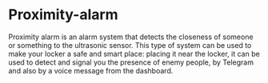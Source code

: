 # Proximity-alarm
Proximity alarm is an alarm system that detects the closeness of someone or something to the ultrasonic sensor. This type of system can be used to make your locker a safe and smart place: placing it near the locker, it can be used to detect and signal you the presence of enemy people, by Telegram and also by a voice message from the dashboard.

